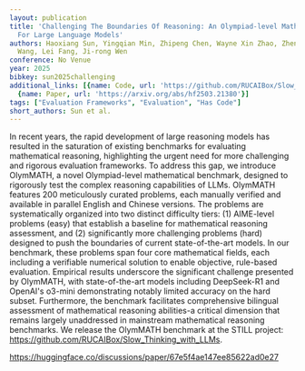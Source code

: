 ```yaml
---
layout: publication
title: 'Challenging The Boundaries Of Reasoning: An Olympiad-level Math Benchmark
  For Large Language Models'
authors: Haoxiang Sun, Yingqian Min, Zhipeng Chen, Wayne Xin Zhao, Zheng Liu, Zhongyuan
  Wang, Lei Fang, Ji-rong Wen
conference: No Venue
year: 2025
bibkey: sun2025challenging
additional_links: [{name: Code, url: 'https://github.com/RUCAIBox/Slow_Thinking_with_LLMs'},
  {name: Paper, url: 'https://arxiv.org/abs/hf2503.21380'}]
tags: ["Evaluation Frameworks", "Evaluation", "Has Code"]
short_authors: Sun et al.
---
```

In recent years, the rapid development of large reasoning models has resulted in the saturation of existing benchmarks for evaluating mathematical reasoning, highlighting the urgent need for more challenging and rigorous evaluation frameworks. To address this gap, we introduce OlymMATH, a novel Olympiad-level mathematical benchmark, designed to rigorously test the complex reasoning capabilities of LLMs. OlymMATH features 200 meticulously curated problems, each manually verified and available in parallel English and Chinese versions. The problems are systematically organized into two distinct difficulty tiers: (1) AIME-level problems (easy) that establish a baseline for mathematical reasoning assessment, and (2) significantly more challenging problems (hard) designed to push the boundaries of current state-of-the-art models. In our benchmark, these problems span four core mathematical fields, each including a verifiable numerical solution to enable objective, rule-based evaluation. Empirical results underscore the significant challenge presented by OlymMATH, with state-of-the-art models including DeepSeek-R1 and OpenAI's o3-mini demonstrating notably limited accuracy on the hard subset. Furthermore, the benchmark facilitates comprehensive bilingual assessment of mathematical reasoning abilities-a critical dimension that remains largely unaddressed in mainstream mathematical reasoning benchmarks. We release the OlymMATH benchmark at the STILL project: https://github.com/RUCAIBox/Slow_Thinking_with_LLMs.

https://huggingface.co/discussions/paper/67e5f4ae147ee85622ad0e27